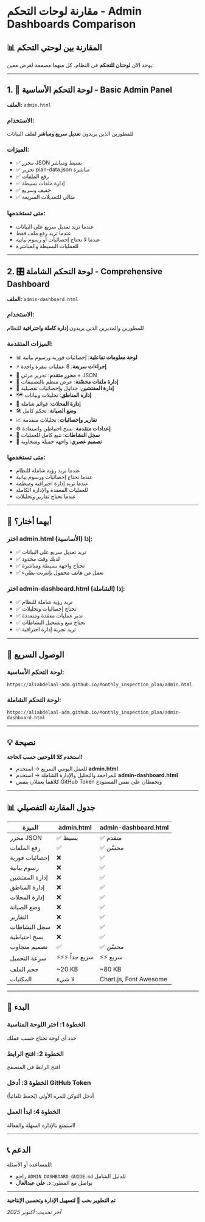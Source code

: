 # مقارنة لوحات التحكم - Admin Dashboards Comparison

## 📊 المقارنة بين لوحتي التحكم

يوجد الآن **لوحتان للتحكم** في النظام، كل منهما مصممة لغرض معين:

---

## 1. 📝 لوحة التحكم الأساسية - Basic Admin Panel
**الملف:** `admin.html`

### الاستخدام:
للمطورين الذين يريدون **تعديل سريع ومباشر** لملف البيانات

### الميزات:
- ✅ محرر JSON بسيط ومباشر
- ✅ تحرير plan-data.json مباشرة
- ✅ رفع الملفات
- ✅ إدارة ملفات بسيطة
- ✅ خفيف وسريع
- ✅ مثالي للتعديلات السريعة

### متى تستخدمها:
- عندما تريد تعديل سريع على البيانات
- عندما تريد رفع ملف فقط
- عندما لا تحتاج إحصائيات أو رسوم بيانية
- للعمليات البسيطة والمباشرة

---

## 2. 🎛️ لوحة التحكم الشاملة - Comprehensive Dashboard
**الملف:** `admin-dashboard.html`

### الاستخدام:
للمطورين والمديرين الذين يريدون **إدارة كاملة واحترافية** للنظام

### الميزات المتقدمة:
- 📊 **لوحة معلومات تفاعلية**: إحصائيات فورية ورسوم بيانية
- ⚡ **إجراءات سريعة**: 8 عمليات بنقرة واحدة
- 📝 **محرر متقدم**: تحرير مرئي + JSON
- 📁 **إدارة ملفات محسّنة**: عرض منظم بالتصنيفات
- 👥 **إدارة المفتشين**: جداول وإحصائيات تفصيلية
- 🗺️ **إدارة المناطق**: تحليلات وبيانات
- 🏪 **إدارة المحلات**: قوائم شاملة
- 🛠️ **وضع الصيانة**: تحكم كامل
- 📈 **تقارير وإحصائيات**: تحليلات متقدمة
- ⚙️ **إعدادات متقدمة**: نسخ احتياطي واستعادة
- 📜 **سجل النشاطات**: تتبع كامل للعمليات
- 🎨 **تصميم عصري**: واجهة جميلة ومتجاوبة

### متى تستخدمها:
- عندما تريد رؤية شاملة للنظام
- عندما تحتاج إحصائيات ورسوم بيانية
- عندما تريد إدارة احترافية ومنظمة
- للعمليات المعقدة والإدارة الكاملة
- عندما تحتاج تقارير وتحليلات

---

## 🎯 أيهما أختار؟

### اختر **admin.html** (الأساسية) إذا:
- ✅ تريد تعديل سريع على البيانات
- ✅ لديك وقت محدود
- ✅ تحتاج واجهة بسيطة ومباشرة
- ✅ تعمل من هاتف محمول بإنترنت بطيء

### اختر **admin-dashboard.html** (الشاملة) إذا:
- ✅ تريد رؤية شاملة للنظام
- ✅ تحتاج إحصائيات وتحليلات
- ✅ تدير عمليات معقدة ومتعددة
- ✅ تحتاج تتبع وتسجيل النشاطات
- ✅ تريد تجربة إدارة احترافية

---

## 📱 الوصول السريع

### لوحة التحكم الأساسية:
```
https://aliabdelaal-adm.github.io/Monthly_inspection_plan/admin.html
```

### لوحة التحكم الشاملة:
```
https://aliabdelaal-adm.github.io/Monthly_inspection_plan/admin-dashboard.html
```

---

## 💡 نصيحة

**استخدم كلا اللوحتين حسب الحاجة!**

- للعمل اليومي السريع → استخدم **admin.html**
- للمراجعة والتحليل والإدارة الشاملة → استخدم **admin-dashboard.html**
- كلاهما يعملان بنفس GitHub Token ويحفظان على نفس المستودع

---

## 📊 جدول المقارنة التفصيلي

| الميزة | admin.html | admin-dashboard.html |
|--------|-----------|---------------------|
| محرر JSON | ✅ بسيط | ✅ متقدم |
| رفع الملفات | ✅ | ✅ محسّن |
| إحصائيات فورية | ❌ | ✅ |
| رسوم بيانية | ❌ | ✅ |
| إدارة المفتشين | ❌ | ✅ |
| إدارة المناطق | ❌ | ✅ |
| إدارة المحلات | ❌ | ✅ |
| وضع الصيانة | ❌ | ✅ |
| التقارير | ❌ | ✅ |
| سجل النشاطات | ❌ | ✅ |
| نسخ احتياطية | ❌ | ✅ |
| تصميم متجاوب | ✅ | ✅ محسّن |
| سرعة التحميل | ⚡⚡⚡ سريع جداً | ⚡⚡ سريع |
| حجم الملف | ~20 KB | ~80 KB |
| المكتبات | لا شيء | Chart.js, Font Awesome |

---

## 🚀 البدء

### الخطوة 1: اختر اللوحة المناسبة
حدد أي لوحة تحتاج حسب عملك

### الخطوة 2: افتح الرابط
افتح الرابط في المتصفح

### الخطوة 3: أدخل GitHub Token
أدخل التوكن للمرة الأولى (يُحفظ تلقائياً)

### الخطوة 4: ابدأ العمل
استمتع بالإدارة السهلة والفعالة!

---

## 📞 الدعم

للمساعدة أو الأسئلة:
- راجع `ADMIN_DASHBOARD_GUIDE.md` للدليل الشامل
- تواصل مع المطور: **د. علي عبدالعال**

---

**تم التطوير بحب 💙 لتسهيل الإدارة وتحسين الإنتاجية**

*آخر تحديث: أكتوبر 2025*
